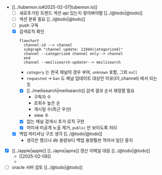 - [[../tubemon.io#2025-02-07|tubemon.io]]
  - [ ] 새로추가된 트렌드 섹션 api 있는지 찾아봐야함 [[../@todo|@todo]]
  - [ ] 섹션 분류 필요 [[../@todo|@todo]]
  - [ ] push 구독
  - [X] 검색로직 확인
    ```mermaid
    flowchart
      channel-id --> channel
      subgraph "channel update: 21944(categorized)"
      channel --categorized channel only--> channel
      end
      channel --meilisearch-updater--> meilisearch
    ```
    - `category` 는 한국 채널의 경우 부여, `unknown` 포함, 그외 `null`
    - `requested` -> `ban` 도 채널 업데이트 대상인 이유(01_channel) 에서 되는듯
    - [X] [[../meilisearch|meilisearch]] 검색 결과 순서 재정렬 필요
      - 구독자 수
      - 조회수 높은 순
      - 개시일 수(최근 우선)
      - view 수
    - [X] 없는 채널 검색시 추가 로직 구현
    - [X] 어미새 미공개 노출 제거, `public` 만 보이도록 처리
  - [X] 백업 파티셔닝 구조 생각 [[../@todo|@todo]]
    - 생각은 했으나 db 용량보다 백업 용량훨씬 적어서 일단 중지
- [X] [[../apple|apple]] [[../apns|apns]] 갱신 이메일 대응 [[../@todo|@todo]]
  - [[2025-02-08]]
  - 
- [ ] oracle 서버 검토 [[../@todo|@todo]]

